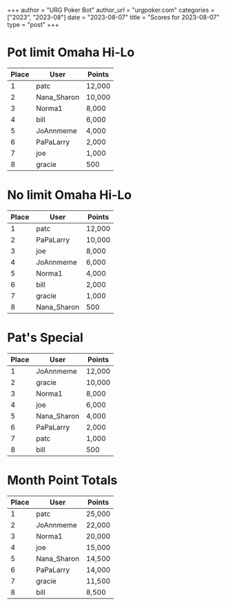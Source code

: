 +++
author = "URG Poker Bot"
author_url = "urgpoker.com"
categories = ["2023", "2023-08"]
date = "2023-08-07"
title = "Scores for 2023-08-07"
type = "post"
+++
# Pot limit Omaha Hi-Lo

| Place | User | Points |
|-------|------|--------|
| 1 | patc | 12,000 |
| 2 | Nana_Sharon | 10,000 |
| 3 | Norma1 | 8,000 |
| 4 | bill | 6,000 |
| 5 | JoAnnmeme | 4,000 |
| 6 | PaPaLarry | 2,000 |
| 7 | joe | 1,000 |
| 8 | gracie | 500 |

# No limit Omaha Hi-Lo

| Place | User | Points |
|-------|------|--------|
| 1 | patc | 12,000 |
| 2 | PaPaLarry | 10,000 |
| 3 | joe | 8,000 |
| 4 | JoAnnmeme | 6,000 |
| 5 | Norma1 | 4,000 |
| 6 | bill | 2,000 |
| 7 | gracie | 1,000 |
| 8 | Nana_Sharon | 500 |

# Pat's Special

| Place | User | Points |
|-------|------|--------|
| 1 | JoAnnmeme | 12,000 |
| 2 | gracie | 10,000 |
| 3 | Norma1 | 8,000 |
| 4 | joe | 6,000 |
| 5 | Nana_Sharon | 4,000 |
| 6 | PaPaLarry | 2,000 |
| 7 | patc | 1,000 |
| 8 | bill | 500 |

# Month Point Totals

| Place | User | Points |
|-------|------|--------|
| 1 | patc | 25,000 |
| 2 | JoAnnmeme | 22,000 |
| 3 | Norma1 | 20,000 |
| 4 | joe | 15,000 |
| 5 | Nana_Sharon | 14,500 |
| 6 | PaPaLarry | 14,000 |
| 7 | gracie | 11,500 |
| 8 | bill | 8,500 |
